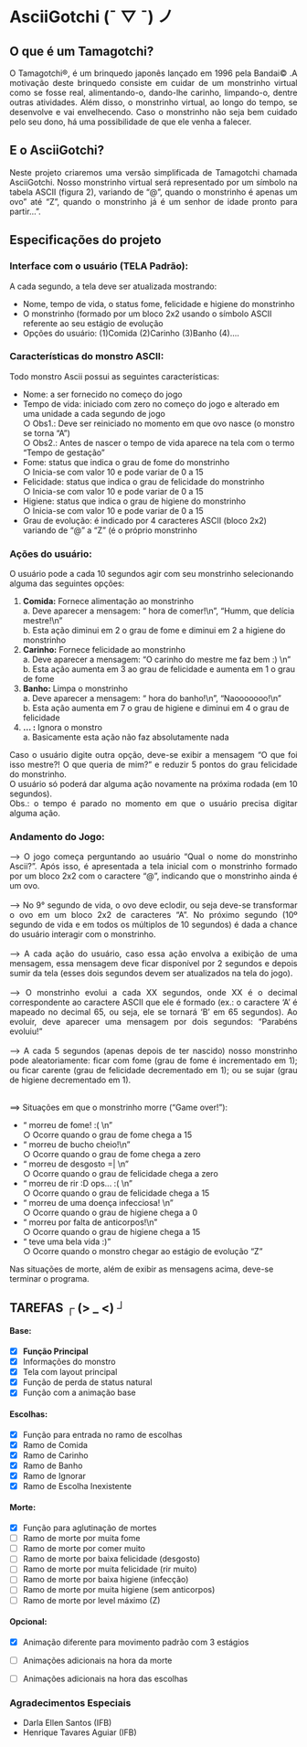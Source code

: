 # AsciiGotchi  (¯ ▽ ¯) ノ

## O que é um Tamagotchi?
<p align="justify">O Tamagotchi®, é um brinquedo japonês lançado em 1996 pela Bandai©
.A motivação deste brinquedo consiste em cuidar de um monstrinho virtual como
se fosse real, alimentando-o, dando-lhe carinho, limpando-o, dentre outras
atividades. Além disso, o monstrinho virtual, ao longo do tempo, se
desenvolve e vai envelhecendo. Caso o monstrinho não seja bem cuidado
pelo seu dono, há uma possibilidade de que ele venha a falecer.</p>

## E o AsciiGotchi? 
<p align="justify">Neste projeto criaremos uma versão simplificada de Tamagotchi chamada
AsciiGotchi. Nosso monstrinho virtual será representado por um símbolo na tabela
ASCII (figura 2), variando de “@”, quando o monstrinho é apenas um ovo” até “Z”,
quando o monstrinho já é um senhor de idade pronto para partir…”.</p>


## Especificações do projeto

### Interface com o usuário (TELA Padrão):
<p>A cada segundo, a tela deve ser atualizada mostrando:</p>
<ul>
  <li> Nome, tempo de vida, o status fome, felicidade e higiene do monstrinho </li>
  <li> O monstrinho (formado por um bloco 2x2 usando o símbolo ASCII referente ao seu estágio de evolução </li>
  <li> Opções do usuário: (1)Comida (2)Carinho (3)Banho (4).... </li>
</ul>

### Características do monstro ASCII:
<p>Todo monstro Ascii possui as seguintes características:</p>
<ul>
  <li>Nome: a ser fornecido no começo do jogo</li>
  <li>Tempo de vida: iniciado com zero no começo do jogo e alterado em uma unidade a cada segundo de jogo</br>
      ○ Obs1.: Deve ser reiniciado no momento em que ovo nasce (o monstro se torna “A”)</br>
      ○ Obs2.: Antes de nascer o tempo de vida aparece na tela com o termo “Tempo de gestação”</li>
  <li>Fome: status que indica o grau de fome do monstrinho</br>
      ○ Inicia-se com valor 10 e pode variar de 0 a 15</li>
  <li>Felicidade: status que indica o grau de felicidade do monstrinho</br>
      ○ Inicia-se com valor 10 e pode variar de 0 a 15</li>
  <li> Higiene: status que indica o grau de higiene do monstrinho</br>
      ○ Inicia-se com valor 10 e pode variar de 0 a 15</li>
  <li>Grau de evolução: é indicado por 4 caracteres ASCII (bloco 2x2) variando de “@” a “Z” (é o próprio monstrinho<a/li>
</ul>
  
### Ações do usuário:
<p>
O usuário pode a cada 10 segundos agir com seu monstrinho selecionando
alguma das seguintes opções:</p>
<ol>
  <li><b>Comida:</b> Fornece alimentação ao monstrinho</br>
      a. Deve aparecer a mensagem: “<nomeMonstro> hora de
comer!\n”, “Humm, que delícia mestre!\n”</br>
      b. Esta ação diminui em 2 o grau de fome e diminui em 2 a higiene
do monstrinho</li>
  <li><b>Carinho:</b> Fornece felicidade ao monstrinho</br>
      a. Deve aparecer a mensagem: “O carinho do mestre me faz bem
:) \n”</br>
      b. Esta ação aumenta em 3 ao grau de felicidade e aumenta em 1
o grau de fome</li>
  <li><b>Banho:</b> Limpa o monstrinho</br>
      a. Deve aparecer a mensagem: “<nomeMonstro> hora do
banho!\n”, “Naooooooo!\n”</br>
      b. Esta ação aumenta em 7 o grau de higiene e diminui em 4 o
grau de felicidade</li>
  <li><b>… :</b> Ignora o monstro</br>
      a. Basicamente esta ação não faz absolutamente nada</li>
</ol>
<p align="justify">Caso o usuário digite outra opção, deve-se exibir a mensagem “O que foi isso
mestre?! O que queria de mim?” e reduzir 5 pontos do grau felicidade do
monstrinho.</br>
O usuário só poderá dar alguma ação novamente na próxima rodada (em 10
segundos).</br>
Obs.: o tempo é parado no momento em que o usuário precisa digitar alguma ação.</p>

### Andamento do Jogo:
<p align="justify">
--> O jogo começa perguntando ao usuário “Qual o nome do monstrinho Ascii?”.
Após isso, é apresentada a tela inicial com o monstrinho formado por um bloco 2x2
com o caractere “@”, indicando que o monstrinho ainda é um ovo.</br></br>
--> No 9° segundo de vida, o ovo deve eclodir, ou seja deve-se transformar o ovo
em um bloco 2x2 de caracteres “A”. No próximo segundo (10º segundo de vida e em
todos os múltiplos de 10 segundos) é dada a chance do usuário interagir com o
monstrinho.</br></br>
--> A cada ação do usuário, caso essa ação envolva a exibição de uma
mensagem, essa mensagem deve ficar disponível por 2 segundos e depois sumir da
tela (esses dois segundos devem ser atualizados na tela do jogo).</br></br>
--> O monstrinho evolui a cada XX segundos, onde XX é o decimal
correspondente ao caractere ASCII que ele é formado (ex.: o caractere ‘A’ é
mapeado no decimal 65, ou seja, ele se tornará ‘B’ em 65 segundos). Ao evoluir,
deve aparecer uma mensagem por dois segundos: “Parabéns <nomeMonstro>
evoluiu!”</br></br>
--> A cada 5 segundos (apenas depois de ter nascido) nosso monstrinho pode
aleatoriamente: ficar com fome (grau de fome é incrementado em 1); ou ficar
carente (grau de felicidade decrementado em 1); ou se sujar (grau de higiene
decrementado em 1).</p>
<p></br>==> Situações em que o monstrinho morre (“Game over!”):</p>
<ul>
  <li>“<nomeMonstro> morreu de fome! :( \n”</br>
    ○ Ocorre quando o grau de fome chega a 15</li>
  <li>“<nomeMonstro> morreu de bucho cheio!\n”</br>
    ○ Ocorre quando o grau de fome chega a zero</li>
  <li> “<nomeMonstro> morreu de desgosto =| \n”</br>
    ○ Ocorre quando o grau de felicidade chega a zero</li>
  <li>“<nomeMonstro> morreu de rir :D ops... :( \n”</br>
    ○ Ocorre quando o grau de felicidade chega a 15</li>
  <li>“<nomeMonstro> morreu de uma doença infecciosa! \n”</br>
    ○ Ocorre quando o grau de higiene chega a 0</li>
  <li>“<nomeMonstro> morreu por falta de anticorpos!\n”</br>
    ○ Ocorre quando o grau de higiene chega a 15</li>
  <li>“<nomeMonstro> teve uma bela vida :)”</br>
    ○ Ocorre quando o monstro chegar ao estágio de evolução “Z”</li>
</ul>
<p>Nas situações de morte, além de exibir as mensagens acima, deve-se terminar o
programa.</p>

## TAREFAS ┌ (> _ <) ┘
#### Base:
- [X] **Função Principal**
- [x] Informações do monstro
- [x] Tela com layout principal
- [x] Função de perda de status natural
- [x] Função com a animação base
#### Escolhas:
- [x] Função para entrada no ramo de escolhas
- [x] Ramo de Comida
- [x] Ramo de Carinho
- [x] Ramo de Banho
- [x] Ramo de Ignorar
- [x] Ramo de Escolha Inexistente
#### Morte:
- [x] Função para aglutinação de mortes
- [ ] Ramo de morte por muita fome
- [ ] Ramo de morte por comer muito
- [ ] Ramo de morte por baixa felicidade (desgosto)
- [ ] Ramo de morte por muita felicidade (rir muito)
- [ ] Ramo de morte por baixa higiene (infecção)
- [ ] Ramo de morte por muita higiene (sem anticorpos)
- [ ] Ramo de morte por level máximo (Z)
#### Opcional:
- [x] Animação diferente para movimento padrão com 3 estágios
- [ ] Animações adicionais na hora da morte
- [ ] Animações adicionais na hora das escolhas
 
 
 ### Agradecimentos Especiais
 - Darla Ellen Santos (IFB)
 - Henrique Tavares Aguiar (IFB)
 










